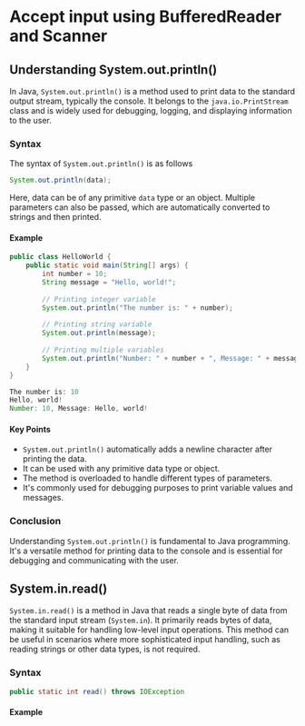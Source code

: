 # Accept input using BufferedReader and Scanner 
## Understanding System.out.println()
In Java, `System.out.println()` is a method used to print data to the standard output stream, typically the console. It belongs to the `java.io.PrintStream` class and is widely used for debugging, logging, and displaying information to the user.
### Syntax
The syntax of `System.out.println()` is as follows
```java
System.out.println(data);
```
Here, data can be of any primitive `data` type or an object. Multiple parameters can also be passed, which are automatically converted to strings and then printed.
#### Example
```java
public class HelloWorld {
    public static void main(String[] args) {
        int number = 10;
        String message = "Hello, world!";
        
        // Printing integer variable
        System.out.println("The number is: " + number);
        
        // Printing string variable
        System.out.println(message);
        
        // Printing multiple variables
        System.out.println("Number: " + number + ", Message: " + message);
    }
}
```
```java
The number is: 10
Hello, world!
Number: 10, Message: Hello, world!
```
#### Key Points
- `System.out.println()` automatically adds a newline character after printing the data.
- It can be used with any primitive data type or object.
- The method is overloaded to handle different types of parameters.
- It's commonly used for debugging purposes to print variable values and messages.
### Conclusion
Understanding `System.out.println()` is fundamental to Java programming. It's a versatile method for printing data to the console and is essential for debugging and communicating with the user.
## System.in.read()
`System.in.read()` is a method in Java that reads a single byte of data from the standard input stream (`System.in`). It primarily reads bytes of data, making it suitable for handling low-level input operations. This method can be useful in scenarios where more sophisticated input handling, such as reading strings or other data types, is not required.
### Syntax
```java
public static int read() throws IOException
```
#### Example
```java





